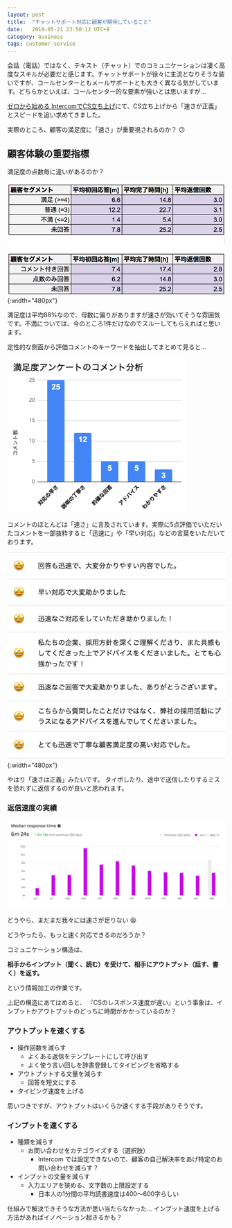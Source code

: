 ```yaml
---
layout: post
title:  "チャットサポート対応に顧客が期待していること"
date:   2019-05-21 23:50:12 UTC+9
category: business
tags: customer-service
---
```


会話（電話）ではなく、テキスト（チャット）でのコミュニケーションは凄く高度なスキルが必要だと感じます。チャットサポートが徐々に主流となりそうな装いですが、コールセンターともメールサポートとも大きく異なる気がしています。どちらかといえば、コールセンター的な要素が強いとは思いますが...

[ゼロから始める IntercomでCS立ち上げ](https://speakerdeck.com/yulii/zerokarashi-meru-intercomdecsli-tishang-ge)にて、CS立ち上げから「速さが正義」とスピードを追い求めてきました。

実際のところ、顧客の満足度に「速さ」が重要視されるのか？ :confused:


## 顧客体験の重要指標

満足度の点数毎に違いがあるのか？

![Rating](/img/posts/2019/2019-05-21-conversation-rating.png){:width="480px"}

満足度は平均88%なので、母数に偏りがありますが速さが効いてそうな雰囲気です。不満については、今のところ1件だけなのでスルーしてもらえればと思います。

定性的な側面から評価コメントのキーワードを抽出してまとめて見ると...

![Remark](/img/posts/2019/2019-05-21-conversation-rating-remark.png)

コメントのほとんどは「速さ」に言及されています。実際に5点評価でいただいたコメントを一部抜粋すると「迅速に」や「早い対応」などの言葉をいただいております。

![Rating 5](/img/posts/2019/2019-05-21-rating5.png){:width="480px"}

やはり「速さは正義」みたいです。
タイポしたり、途中で送信したりするミスを恐れずに返信するのが良いと思われます。


### 返信速度の実績

![Response time](/img/posts/2019/2019-05-21-intercom-median-response-time.png)

どうやら、まだまだ我々には速さが足りない :tired_face:

どうやったら、もっと速く対応できるのだろうか？


コミュニケーション構造は、

__相手からインプット（聞く、読む）を受けて、相手にアウトプット（話す、書く）を返す。__

という情報加工の作業です。

上記の構造にあてはめると、
『CSのレスポンス速度が遅い』という事象は、インプットかアウトプットのどっちに時間がかかっているのか？

### アウトプットを速くする

- 操作回数を減らす
    - よくある返信をテンプレートにして呼び出す
    - よく使う言い回しを辞書登録してタイピングを省略する
- アウトプットする文量を減らす
    - 回答を短文にする
- タイピング速度を上げる

思いつきですが、アウトプットはいくらか速くする手段がありそうです。


### インプットを速くする

- 種類を減らす
    - お問い合わせをカテゴライズする（選択肢）
        - Intercom では設定できないので、顧客の自己解決率をあげ特定のお問い合わせを減らす？
- インプットの文量を減らす
    - 入力エリアを狭める、文字数の上限設定する
        - 日本人の1分間の平均読書速度は400〜600字らしい

仕組みで解決できそうな方法が思い当たらなかった...
インプット速度を上げる方法があればイノベーション起きるかも？
